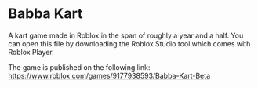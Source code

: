 # Babba Kart
A kart game made in Roblox in the span of roughly a year and a half. You can open this file by downloading the Roblox Studio tool which comes with Roblox Player.

The game is published on the following link: https://www.roblox.com/games/9177938593/Babba-Kart-Beta
